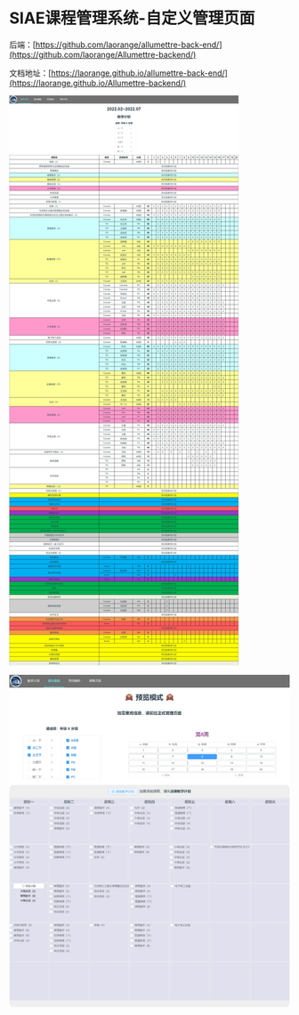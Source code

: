 # SIAE课程管理系统-自定义管理页面

后端：[https://github.com/laorange/allumettre-back-end/](https://github.com/laorange/Allumettre-backend/)

文档地址：[https://laorange.github.io/allumettre-back-end/](https://laorange.github.io/Allumettre-backend/)

![demo-pdc](demo-pdc.jpeg)



![demo.jpeg](demo-course.jpeg)
